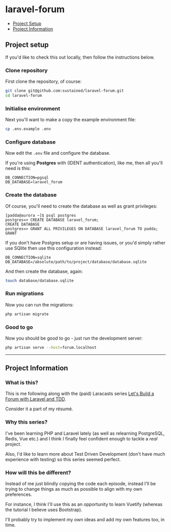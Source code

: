 # laravel-forum

-   [Project Setup](#project-setup)
-   [Project Information](#project-information)

## Project setup

If you'd like to check this out locally, then follow the instructions below.

### Clone repository

First clone the repository, of course:

```bash
git clone git@github.com:sustained/laravel-forum.git
cd laravel-forum
```

### Initialise environment

Next you'll want to make a copy the example environment file:

```bash
cp .env.example .env
```

### Configure database

Now edit the `.env` file and configure the database.

If you're using **Postgres** with (IDENT authentication), like me, then all you'll need is this:

```dotenv
DB_CONNECTION=pgsql
DB_DATABASE=laravel_forum
```

### Create the database

Of course, you'll need to create the database as well as grant privileges:

```
[padda@aurora ~]$ psql postgres
postgres=> CREATE DATABASE laravel_forum;
CREATE DATABASE
postgres=> GRANT ALL PRIVILEGES ON DATABASE laravel_forum TO padda;
GRANT
```

If you don't have Postgres setup or are having issues, or you'd simply rather use SQlite then use this configuration instead:

```dotenv
DB_CONNECTION=sqlite
DB_DATABASE=/absolute/path/to/project/database/database.sqlite
```

And then create the database, again:

```bash
touch database/database.sqlite
```

### Run migrations

Now you can run the migrations:

```bash
php artisan migrate
```

### Good to go

Now you should be good to go - just run the development server:

```bash
php artisan serve --host=forum.localhost
```

---

## Project Information

### What is this?

This is me following along with the (paid) Laracasts series [Let's Build a Forum with Laravel and TDD](https://laracasts.com/series/lets-build-a-forum-with-laravel).

Consider it a part of my résumé.

### Why this series?

I've been learning PHP and Laravel lately (as well as relearning PostgreSQL, Redis, Vue etc.) and I think I finally feel confident enough to tackle a _real_ project.

Also, I'd like to learn more about Test Driven Development (don't have much experience with testing) so this series seemed perfect.

### How will this be different?

Instead of me just blindly copying the code each episode, instead I'll be trying to change things as much as possible to align with my own preferences.

For instance, I think I'll use this as an opportunity to learn Vuetify (whereas the tutorial I believe uses Bootstrap).

I'll probably try to implement my own ideas and add my own features too, in time.
